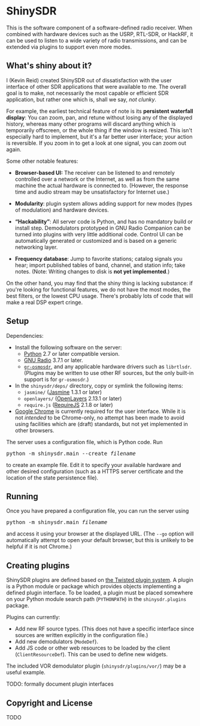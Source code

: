 ShinySDR
========

This is the software component of a software-defined radio receiver. When combined with hardware devices such as the USRP, RTL-SDR, or HackRF, it can be used to listen to a wide variety of radio transmissions, and can be extended via plugins to support even more modes.

What's shiny about it?
----------------------

I (Kevin Reid) created ShinySDR out of dissatisfaction with the user interface of other SDR applications that were available to me. The overall goal is to make, not necessarily the most capable or efficient SDR application, but rather one which is, shall we say, *not clunky*.

For example, the earliest technical feature of note is its **persistent waterfall display**: You can zoom, pan, and retune without losing any of the displayed history, whereas many other programs will discard anything which is temporarily offscreen, or the whole thing if the window is resized. This isn't especially hard to implement, but it's a far better user interface; your action is reversible. If you zoom in to get a look at one signal, you can zoom out again.

Some other notable features:

* **Browser-based UI:** The receiver can be listened to and remotely controlled over a network or the Internet, as well as from the same machine the actual hardware is connected to. (However, the response time and audio stream may be unsatisfactory for Internet use.)

* **Modularity**: plugin system allows adding support for new modes (types of modulation) and hardware devices.

* **“Hackability”**: All server code is Python, and has no mandatory build or install step. Demodulators prototyped in GNU Radio Companion can be turned into plugins with very little additional code. Control UI can be automatically generated or customized and is based on a generic networking layer.

* **Frequency database**: Jump to favorite stations; catalog signals you hear; import published tables of band, channel, and station info; take notes. (Note: Writing changes to disk is **not yet implemented**.)

On the other hand, you may find that the shiny thing is lacking substance: if you're looking for functional features, we do not have the most modes, the best filters, or the lowest CPU usage. There's probably lots of code that will make a real DSP expert cringe.

Setup
-----

Dependencies:

* Install the following software on the server:
    * [Python](http://www.python.org/) 2.7 or later compatible version.
    * [GNU Radio](http://gnuradio.org/) 3.7.1 or later.
    * [`gr-osmosdr`](http://sdr.osmocom.org/trac/wiki/GrOsmoSDR), and any applicable hardware drivers such as `librtlsdr`. (Plugins may be written to use other RF sources, but the only built-in support is for `gr-osmosdr`.)
* In the `shinysdr/deps/` directory, copy or symlink the following items:
    * `jasmine/` ([Jasmine](https://github.com/pivotal/jasmine/) 1.3.1 or later)
    * `openlayers/` ([OpenLayers](http://openlayers.org/) 2.13.1 or later)
    * `require.js` ([RequireJS](http://requirejs.org/) 2.1.8 or later)
* [Google Chrome](https://www.google.com/chrome/) is currently required for the user interface. While it is not *intended* to be Chrome-only, no attempt has been made to avoid using facilities which are (draft) standards, but not yet implemented in other browsers.

The server uses a configuration file, which is Python code.
Run

<pre>python -m shinysdr.main --create <var>filename</var></pre>

to create an example file.
Edit it to specify your available hardware and other desired configuration (such as a HTTPS server certificate and the location of the state persistence file).


Running
-------

Once you have prepared a configuration file, you can run the server using

<pre>python -m shinysdr.main <var>filename</var></pre>

and access it using your browser at the displayed URL. (The `--go` option will automatically attempt to open your default browser, but this is unlikely to be helpful if it is not Chrome.)


Creating plugins
----------------

ShinySDR plugins are defined based on [the Twisted plugin system](https://twistedmatrix.com/documents/12.0.0/core/howto/plugin.html). A plugin is a Python module or package which provides objects implementing a defined plugin interface. To be loaded, a plugin must be placed somewhere on your Python module search path (`PYTHONPATH`) in the `shinysdr.plugins` package.

Plugins can currently:

  * Add new RF source types. (This does not have a specific interface since sources are written explicitly in the configuration file.)
  * Add new demodulators (`ModeDef`).
  * Add JS code or other web resources to be loaded by the client (`ClientResourceDef`). This can be used to define new widgets.

The included VOR demodulator plugin (`shinysdr/plugins/vor/`) may be a useful example.

TODO: formally document plugin interfaces

Copyright and License
---------------------

TODO